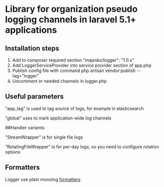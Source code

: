 # Library for organization pseudo logging channels in laravel 5.1+ applications
## Installation steps
1. Add to composer required section "majesko/logger": "1.0.x"
2. Add LoggerServiceProvider into service provider section of app.php
2. Publish config file with command php artisan vendor:publish --tag="logger"
3. Uncomment or needed channels in logger.php


## Useful parameters
"app_tag" is used to tag source of logs, for example in elasticsearch

"global" uses to mark application-wide log channels 

##Handler variants:

"StreamWrapper" is for single file logs

"RotatingFileWrapper" is for per-day logs, so you need to configure rotation options
## Formatters
Logger use plain monolog [formatters](https://github.com/Seldaek/monolog/blob/master/doc/02-handlers-formatters-processors.md#formatters)
